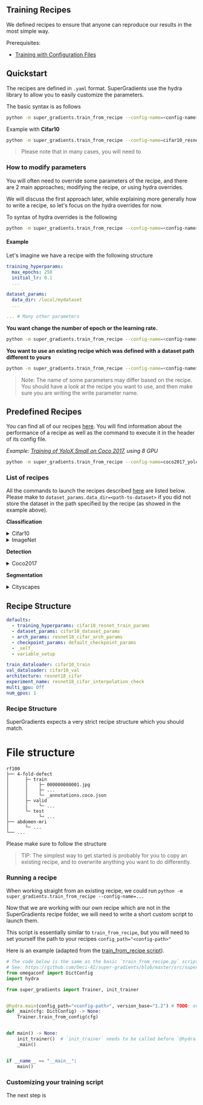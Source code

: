 ## Training Recipes

We defined recipes to ensure that anyone can reproduce our results in the most simple way.

Prerequisites:
- [Training with Configuration Files](configuration_files.md)


## Quickstart

The recipes are defined in `.yaml` format. SuperGradients use the hydra library to allow you to easily customize the parameters.

The basic syntax is as follows
```bash
python -m super_gradients.train_from_recipe --config-name=<config-name>
```

Example with **Cifar10** 
```bash
python -m super_gradients.train_from_recipe --config-name=cifar10_resnet
```

> Please note that in many cases, you will need to 

### How to modify parameters
You will often need to override some parameters of the recipe, and there are 2 main approaches; 
modifying the recipe, or using hydra overrides.

We will discuss the first approach later, while explaining more generally how to write a recipe, 
so let's focus on the hydra overrides for now.

To syntax of hydra overrides is the following
```bash
python -m super_gradients.train_from_recipe --config-name=<config-name> param1=<val1> path.to.param2=<val2> 
```

#### Example
Let's imagine we have a recipe with the following structure
```yaml
training_hyperparams:
  max_epochs: 250
  initial_lr: 0.1
  ...

dataset_params:
  data_dir: /local/mydataset
  ...

... # Many other parameters
```

**You want change the number of epoch or the learning rate.**
```bash
python -m super_gradients.train_from_recipe --config-name=<config-name> training_hyperparams.max_epochs=250 training_hyperparams.initial_lr=0.03
```

**You want to use an existing recipe which was defined with a dataset path different to yours**
```bash
python -m super_gradients.train_from_recipe --config-name=<config-name> dataset_params.data_dir=<path-to-dataset>
```

> Note: The name of some parameters may differ based on the recipe. 
> You should have a look at the recipe you want to use, and then make sure you are writing the write parameter name.


## Predefined Recipes

You can find all of our recipes [here](https://github.com/Deci-AI/super-gradients/tree/master/src/super_gradients/recipes).
You will find information about the performance of a recipe as well as the command to execute it in the header of its config file.

*Example: [Training of YoloX Small on Coco 2017](https://github.com/Deci-AI/super-gradients/blob/master/src/super_gradients/recipes/coco2017_yolox.yaml), using 8 GPU* 
```bash
python -m super_gradients.train_from_recipe --config-name=coco2017_yolox architecture=yolox_s dataset_params.data_dir=/home/coco2017
```



### List of recipes

All the commands to launch the recipes described [here](https://github.com/Deci-AI/super-gradients/tree/master/src/super_gradients/recipes) are listed below.
Please make to `dataset_params.data_dir=<path-to-dataset>` if you did not store the dataset in the path specified by the recipe (as showed in the example above).

**Classification**
<details>
<summary>Cifar10</summary>

resnet
```bash
python -m super_gradients.train_from_recipe --config-name=cifar10_resnet +experiment_name=cifar10
```

</details>
<details>
<summary>ImageNet</summary>

efficientnet
```bash
python -m super_gradients.train_from_recipe --config-name=imagenet_efficientnet
```
mobilenetv2
```bash
python -m super_gradients.train_from_recipe --config-name=imagenet_mobilenetv2
```
mobilenetv3 small
```bash
python -m super_gradients.train_from_recipe --config-name=imagenet_mobilenetv3_small
```

mobilenetv3 large
```bash
python -m super_gradients.train_from_recipe --config-name=imagenet_mobilenetv3_large
```

regnetY200
```bash
python -m super_gradients.train_from_recipe --config-name=imagenet_regnetY architecture=regnetY200
```

regnetY400
```bash
python -m super_gradients.train_from_recipe --config-name=imagenet_regnetY architecture=regnetY400
```

regnetY600
```bash
python -m super_gradients.train_from_recipe --config-name=imagenet_regnetY architecture=regnetY600
```

regnetY800
```bash
python -m super_gradients.train_from_recipe --config-name=imagenet_regnetY architecture=regnetY800
```

repvgg
```bash
python -m super_gradients.train_from_recipe --config-name=imagenet_repvgg
```

resnet50
```bash
python -m super_gradients.train_from_recipe --config-name=imagenet_resnet50
```

resnet50_kd
```bash
python -m super_gradients.train_from_kd_recipe --config-name=imagenet_resnet50_kd
```

vit_base
```bash
python -m super_gradients.train_from_recipe --config-name=imagenet_vit_base
```

vit_large
```bash
python -m super_gradients.train_from_recipe --config-name=imagenet_vit_large
```
</details>

**Detection**

<details>
<summary>Coco2017</summary>

ssd_lite_mobilenet_v2
```bash
python -m super_gradients.train_from_recipe --config-name=coco2017_ssd_lite_mobilenet_v2
```

yolox_n
```bash
python -m super_gradients.train_from_recipe --config-name=coco2017_yolox architecture=yolox_n
```

yolox_t
```bash
python -m super_gradients.train_from_recipe --config-name=coco2017_yolox architecture=yolox_t
```

yolox_s
```bash
python -m super_gradients.train_from_recipe --config-name=coco2017_yolox architecture=yolox_s
```

yolox_m
```bash
python -m super_gradients.train_from_recipe --config-name=coco2017_yolox architecture=yolox_m
```

yolox_l
```bash
python -m super_gradients.train_from_recipe --config-name=coco2017_yolox architecture=yolox_l
```

yolox_x
```bash
python -m super_gradients.train_from_recipe --config-name=coco2017_yolox architecture=yolox_x
```

</details>


**Segmentation**

<details>
<summary>Cityscapes</summary>

DDRNet23
```bash
python -m super_gradients.train_from_recipe --config-name=cityscapes_ddrnet
```

DDRNet23-Slim
```bash
python -m super_gradients.train_from_recipe --config-name=cityscapes_ddrnet architecture=ddrnet_23_slim
```

RegSeg48
```bash
python -m super_gradients.train_from_recipe --config-name=cityscapes_regseg48
```

STDC1-Seg50
```bash
python -m super_gradients.train_from_recipe --config-name=cityscapes_stdc_seg50
```

STDC2-Seg50
```bash
python -m super_gradients.train_from_recipe --config-name=cityscapes_stdc_seg50 architecture=stdc2_seg
```

STDC1-Seg75
```bash
python -m super_gradients.train_from_recipe --config-name=cityscapes_stdc_seg75
```

STDC2-Seg75
```bash
python -m super_gradients.train_from_recipe --config-name=cityscapes_stdc_seg75 external_checkpoint_path=<stdc2-backbone-pretrained-path> architecture=stdc2_seg
```

</details>




## Recipe Structure

```yaml
defaults:
  - training_hyperparams: cifar10_resnet_train_params
  - dataset_params: cifar10_dataset_params
  - arch_params: resnet18_cifar_arch_params
  - checkpoint_params: default_checkpoint_params
  - _self_
  - variable_setup

train_dataloader: cifar10_train
val_dataloader: cifar10_val
architecture: resnet18_cifar
experiment_name: resnet18_cifar_interpolation_check
multi_gpu: Off
num_gpus: 1
```

### Recipe Structure
SuperGradients expects a very strict recipe structure which you should match.

# File structure
```
rf100
├── 4-fold-defect
│      ├─ train
│      │    ├─ 000000000001.jpg
│      │    ├─ ...
│      │    └─ _annotations.coco.json
│      ├─ valid
│      │    └─ ...
│      └─ test
│           └─ ...
├── abdomen-mri
│      └─ ...
└── ...

```

Please make sure to follow the structure 


> TIP: The simplest way to get started is probably for you to copy an existing recipe, and to overwrite anything you want to do differently.

### Running a recipe
When working straight from an existing recipe, we could run `python -m super_gradients.train_from_recipe --config-name=...`

Now that we are working with our own recipe which are not in the SuperGradients recipe folder, 
we will need to write a short custom script to launch them.

This script is essentially similar to `train_from_recipe`, but you will need to set yourself the path to your recipes
`config_path="<config-path>"`

Here is an example (adapted from the [train_from_recipe script](https://github.com/Deci-AI/super-gradients/blob/master/src/super_gradients/train_from_recipe.py)).

```python
# The code below is the same as the basic `train_from_recipe.py` script
# See: https://github.com/Deci-AI/super-gradients/blob/master/src/super_gradients/train_from_recipe.py
from omegaconf import DictConfig
import hydra

from super_gradients import Trainer, init_trainer


@hydra.main(config_path="<config-path>", version_base="1.2") # TODO: overwrite `<config-path>`
def _main(cfg: DictConfig) -> None:
    Trainer.train_from_config(cfg)


def main() -> None:
    init_trainer()  # `init_trainer` needs to be called before `@hydra.main`
    _main()


if __name__ == "__main__":
    main()
```

### Customizing your training script

The next step is 
